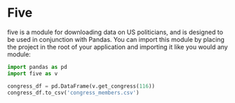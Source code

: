 
# Five #

five is a module for downloading data on US politicians, and is designed to be used in conjunction with Pandas. You can import this module by placing the project in the root of your application and importing it like you would any module:

```python
import pandas as pd
import five as v

congress_df = pd.DataFrame(v.get_congress(116))
congress_df.to_csv('congress_members.csv')

```
